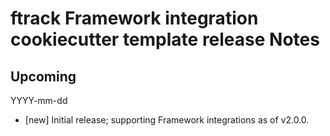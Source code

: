 # ftrack Framework integration cookiecutter template release Notes

## Upcoming
YYYY-mm-dd

* [new] Initial release; supporting Framework integrations as of v2.0.0.
